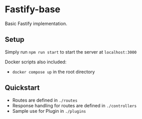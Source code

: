 # Fastify-base
Basic Fastify implementation.


## Setup
Simply run `npm run start` to start the server at `localhost:3000`

Docker scripts also included:
* `docker compose up` in the root directory


## Quickstart
* Routes are defined in `./routes`
* Response handling for routes are defined in `./controllers`
* Sample use for Plugin in `./plugins`
